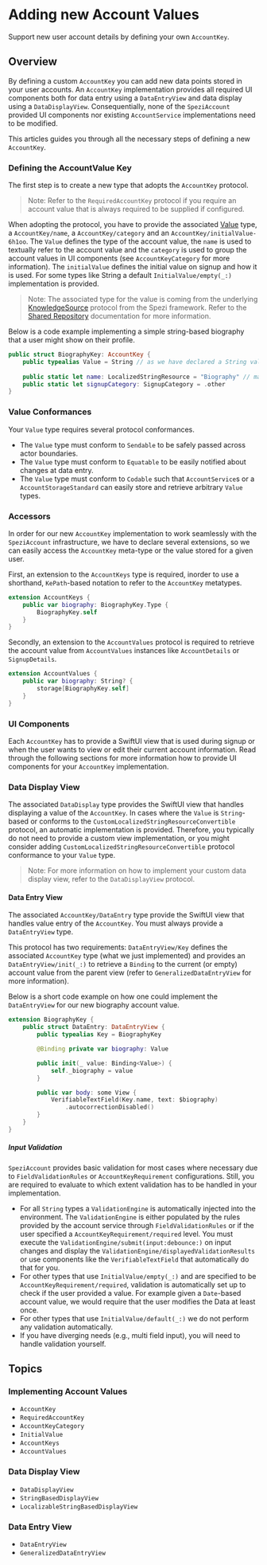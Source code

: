 # Adding new Account Values

Support new user account details by defining your own ``AccountKey``.

<!--
                  
This source file is part of the Spezi open-source project

SPDX-FileCopyrightText: 2023 Stanford University and the project authors (see CONTRIBUTORS.md)

SPDX-License-Identifier: MIT
             
-->

## Overview

By defining a custom ``AccountKey`` you can add new data points stored in your user accounts.
An ``AccountKey`` implementation provides all required UI components both for data entry using a ``DataEntryView`` and data display using a
``DataDisplayView``. Consequentially, none of the `SpeziAccount` provided UI components nor existing ``AccountService`` implementations need to be modified.

This articles guides you through all the necessary steps of defining a new ``AccountKey``.

### Defining the AccountValue Key

The first step is to create a new type that adopts the ``AccountKey`` protocol.

> Note: Refer to the ``RequiredAccountKey`` protocol if you require an account value that is always required to be supplied if configured.

When adopting the protocol, you have to provide the associated [Value](https://swiftpackageindex.com/stanfordspezi/spezi/documentation/spezi/knowledgesource/value)
type, a ``AccountKey/name``, a ``AccountKey/category`` and an ``AccountKey/initialValue-6h1oo``.
The `Value` defines the type of the account value, the `name` is used to textually refer to the account value and 
the `category` is used to group the account values in UI components (see ``AccountKeyCategory`` for more information).
The `initialValue` defines the initial value on signup and how it is used. For some types like String a default ``InitialValue/empty(_:)`` implementation is provided.

> Note: The associated type for the value is coming from the underlying 
    [KnowledgeSource](https://swiftpackageindex.com/stanfordspezi/spezi/documentation/spezi/knowledgesource) protocol from the Spezi framework. 
    Refer to the [Shared Repository](https://swiftpackageindex.com/stanfordspezi/spezi/documentation/spezi/shared-repository)
    documentation for more information.

Below is a code example implementing a simple string-based biography that a user might show on their profile.
```swift
public struct BiographyKey: AccountKey {
    public typealias Value = String // as we have declared a String value, we don't need to specify a `initialValue` manually
    
    public static let name: LocalizedStringResource = "Biography" // make sure to translate your name
    public static let signupCategory: SignupCategory = .other
}
```

### Value Conformances

Your `Value` type requires several protocol conformances.

* The `Value` type must conform to `Sendable` to be safely passed across actor boundaries.
* The `Value` type must conform to `Equatable` to be easily notified about changes at data entry.
* The `Value` type must conform to `Codable` such that ``AccountService``s or a ``AccountStorageStandard`` can easily store and retrieve
    arbitrary `Value` types.

### Accessors

In order for our new ``AccountKey`` implementation to work seamlessly with the ``SpeziAccount`` infrastructure,
we have to declare several extensions, so we can easily access the ``AccountKey`` meta-type or the value stored for a given user. 

First, an extension to the ``AccountKeys`` type is required, inorder to use a shorthand, `KePath`-based notation to refer to the ``AccountKey`` metatypes.

```swift 
extension AccountKeys {
    public var biography: BiographyKey.Type {
        BiographyKey.self
    }
}
```

Secondly, an extension to the ``AccountValues`` protocol is required to retrieve the account value from ``AccountValues`` instances like
``AccountDetails`` or ``SignupDetails``.

```swift
extension AccountValues {
    public var biography: String? {
        storage[BiographyKey.self]
    }
}
```

### UI Components

Each ``AccountKey`` has to provide a SwiftUI view that is used during signup or when the user wants to view or edit their current account information.
Read through the following sections for more information how to provide UI components for your ``AccountKey`` implementation.

### Data Display View

The associated `DataDisplay` type provides the SwiftUI view that handles displaying a value of the ``AccountKey``.
In cases where the `Value` is `String`-based or conforms to the `CustomLocalizedStringResourceConvertible` protocol,
an automatic implementation is provided.
Therefore, you typically do not need to provide a custom view implementation,
or you might consider adding `CustomLocalizedStringResourceConvertible` protocol
conformance to your `Value` type.

> Note: For more information on how to implement your custom data display view, refer to the ``DataDisplayView`` protocol.

#### Data Entry View

The associated ``AccountKey/DataEntry`` type provide the SwiftUI view that handles value entry of the ``AccountKey``. You must always provide a
``DataEntryView`` type.

This protocol has two requirements: ``DataEntryView/Key`` defines the associated ``AccountKey`` type (what we just implemented) 
and provides an ``DataEntryView/init(_:)`` to retrieve a `Binding` to the current (or empty) account value
from the parent view (refer to ``GeneralizedDataEntryView`` for more information).

Below is a short code example on how one could implement the ``DataEntryView`` for our new biography account value.
```swift
extension BiographyKey {
    public struct DataEntry: DataEntryView {
        public typealias Key = BiographyKey

        @Binding private var biography: Value

        public init(_ value: Binding<Value>) {
            self._biography = value
        }

        public var body: some View {
            VerifiableTextField(Key.name, text: $biography)
                .autocorrectionDisabled()
        }
    }
}
```

##### Input Validation

`SpeziAccount` provides basic validation for most cases where necessary due to ``FieldValidationRules`` or ``AccountKeyRequirement`` configurations.
Still, you are required to evaluate to which extent validation has to be handled in your implementation.

* For all `String` types a ``ValidationEngine`` is automatically injected into the environment. The ``ValidationEngine`` is either populated by
    the rules provided by the account service through ``FieldValidationRules`` or if the user specified a ``AccountKeyRequirement/required`` level.
    You must execute the ``ValidationEngine/submit(input:debounce:)`` on input changes and display the ``ValidationEngine/displayedValidationResults``
    or use components like the ``VerifiableTextField`` that automatically do that for you.
* For other types that use ``InitialValue/empty(_:)`` and are specified to be ``AccountKeyRequirement/required``,
    validation is automatically set up to check if the user provided a value. For example given a `Date`-based account value, we would require that
    the user modifies the Data at least once.
* For other types that use ``InitialValue/default(_:)`` we do not perform any validation automatically.
* If you have diverging needs (e.g., multi field input), you will need to handle validation yourself.


## Topics

### Implementing Account Values

- ``AccountKey``
- ``RequiredAccountKey``
- ``AccountKeyCategory``
- ``InitialValue``
- ``AccountKeys``
- ``AccountValues``

### Data Display View

- ``DataDisplayView``
- ``StringBasedDisplayView``
- ``LocalizableStringBasedDisplayView``

### Data Entry View

- ``DataEntryView``
- ``GeneralizedDataEntryView``
